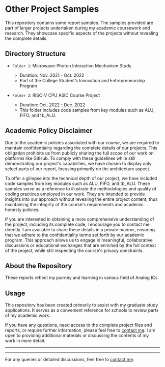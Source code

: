 # Other Project Samples

This repository contains some report samples. The samples provided are part of larger projects undertaken during my academic coursework and research. They showcase specific aspects of the projects without revealing the complete details.

## Directory Structure

- `Folder 1`: Microwave-Photon Interaction Mechanism Study
  - Duration: Nov. 2021 - Oct. 2022
  - Part of the College Student’s Innovation and Entrepreneurship Program

- `Folder 2`: RISC-V CPU ASIC Course Project
  - Duration: Oct. 2022 - Dec. 2022
  - This folder includes code samples from key modules such as ALU, FIFO, and tb_ALU.

## Academic Policy Disclaimer

Due to the academic policies associated with our course, we are required to maintain confidentiality regarding the complete details of our projects. This obligation prohibits us from publicly sharing the full scope of our work on platforms like GitHub. To comply with these guidelines while still demonstrating our project's capabilities, we have chosen to display only select parts of our report, focusing primarily on the architecture aspect.

To offer a glimpse into the technical depth of our project, we have included code samples from key modules such as ALU, FIFO, and tb_ALU. These samples serve as a reference to illustrate the methodologies and quality of coding practices employed in our work. They are intended to provide insights into our approach without revealing the entire project content, thus maintaining the integrity of the course's requirements and academic honesty policies.

If you are interested in obtaining a more comprehensive understanding of the project, including its complete code, I encourage you to contact me directly. I am available to share these details in a private manner, ensuring that we adhere to the confidentiality terms set forth by our academic program. This approach allows us to engage in meaningful, collaborative discussions or educational exchanges that are enriched by the full context of the project, while still respecting the course's privacy constraints.

## About the Repository

These reports reflect my journey and learning in various field of Analog ICs.

## Usage

This repository has been created primarily to assist with my graduate study applications. It serves as a convenient reference for schools to review parts of my academic work.

If you have any questions, need access to the complete project files and reports, or require further information, please feel free to [contact me](mailto:lllsx2002@gmail.com). I am open to providing additional materials or discussing the contents of my work in more detail.

---
---

For any queries or detailed discussions, feel free to [contact me](mailto:lllsx2002@gmail.com).

